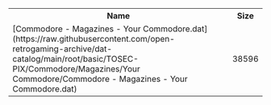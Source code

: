 <table>
<tr><th>Name</th><th>Size</th></tr>
<tr><td>[Commodore - Magazines - Your Commodore.dat](https://raw.githubusercontent.com/open-retrogaming-archive/dat-catalog/main/root/basic/TOSEC-PIX/Commodore/Magazines/Your Commodore/Commodore - Magazines - Your Commodore.dat)</td><td>38596</td></tr>
</table>
